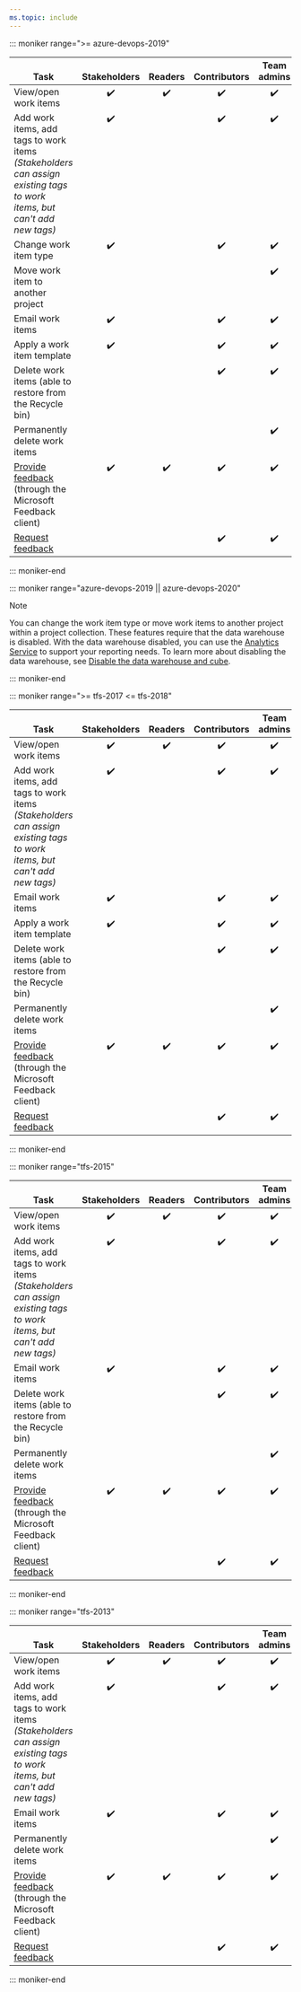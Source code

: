 ```yaml
---
ms.topic: include
---
```



::: moniker range=">= azure-devops-2019"

<table>
<tr valign="bottom">
<th width="41%">Task</th>
<th width="15%">Stakeholders</th>
<th width="12%">Readers</th>
<th width="15%">Contributors</th>
<th width="17%">Team admins</th>
</tr>
<tbody valign="top" align="center">
<tr>
<td align="left">View/open work items</td>
<td>✔️</td>
<td>✔️</td>
<td>✔️</td>
<td>✔️</td>
</tr>
<tr>
<td align="left">Add work items, add tags to work items<br/><em>(Stakeholders can assign existing tags to work items, but can&#39;t add new tags)</em></td>
<td>✔️</td>
<td> </td>
<td>✔️</td>
<td>✔️</td>
</tr>
<tr>
<td align="left">Change work item type</td>
<td>✔️</td>
<td> </td>
<td>✔️</td>
<td>✔️</td>
</tr>
<tr>
<td align="left">Move work item to another project</td>
<td> </td>
<td> </td>
<td> </td>
<td>✔️</td>
</tr>
<tr>
<td align="left">Email work items</td>
<td>✔️</td>
<td> </td>
<td>✔️</td>
<td>✔️</td>
</tr>
<tr>
<td align="left">Apply a work item template</td>
<td>✔️</td>
<td> </td>
<td>✔️</td>
<td>✔️</td>
</tr>
<tr>
<td align="left">Delete work items (able to restore from the Recycle bin)</td>
<td> </td>
<td> </td>
<td>✔️</td>
<td>✔️</td>
</tr>
<tr>
<td align="left">Permanently delete work items</td>
<td> </td>
<td> </td>
<td> </td>
<td>✔️</td>
</tr>
<tr>
<td align="left"><a href="/azure/devops/project/feedback/give-feedback" data-raw-source="[Provide feedback](../../../project/feedback/give-feedback.md)">Provide feedback</a> (through the Microsoft Feedback client)
</td>
<td>✔️</td>
<td>✔️</td>
<td>✔️</td>
<td>✔️</td>
</tr>
<tr>
<td align="left"><a href="/azure/devops/project/feedback/get-feedback" data-raw-source="[Request feedback](../../../project/feedback/get-feedback.md)">Request feedback</a> 
</td>
<td> </td>
<td> </td>
<td>✔️</td>
<td>✔️</td>
</tr>
</tbody>
</table>

::: moniker-end    

::: moniker range="azure-devops-2019 || azure-devops-2020"

> [!NOTE]   
> You can change the work item type or move work items to another project within a project collection. These features require that the data warehouse is disabled. With the data warehouse disabled, you can use the [Analytics Service](../../../report/powerbi/what-is-analytics.md) to support your reporting needs. To learn more about disabling the data warehouse, see [Disable the data warehouse and cube](../../../report/admin/disable-data-warehouse.md).

::: moniker-end    


::: moniker range=">= tfs-2017 <= tfs-2018"

<table>
<tr valign="bottom">
<th width="41%">Task</th>
<th width="15%">Stakeholders</th>
<th width="12%">Readers</th>
<th width="15%">Contributors</th>
<th width="17%">Team admins</th>
</tr>
<tbody valign="top" align="center">
<tr>
<td align="left">View/open work items</td>
<td>✔️</td>
<td>✔️</td>
<td>✔️</td>
<td>✔️</td>
</tr>
<tr>
<td align="left">Add work items, add tags to work items<br/><em>(Stakeholders can assign existing tags to work items, but can&#39;t add new tags)</em></td>
<td>✔️</td>
<td> </td>
<td>✔️</td>
<td>✔️</td>
</tr>
<tr>
<td align="left">Email work items</td>
<td>✔️</td>
<td> </td>
<td>✔️</td>
<td>✔️</td>
</tr>
<tr>
<td align="left">Apply a work item template</td>
<td>✔️</td>
<td> </td>
<td>✔️</td>
<td>✔️</td>
</tr>
<tr>
<td align="left">Delete work items (able to restore from the Recycle bin)</td>
<td> </td>
<td> </td>
<td>✔️</td>
<td>✔️</td>
</tr>
<tr>
<td align="left">Permanently delete work items</td>
<td> </td>
<td> </td>
<td> </td>
<td>✔️</td>
</tr>
<tr>
<td align="left"><a href="/azure/devops/project/feedback/give-feedback" data-raw-source="[Provide feedback](../../../project/feedback/give-feedback.md)">Provide feedback</a> (through the Microsoft Feedback client)
</td>
<td>✔️</td>
<td>✔️</td>
<td>✔️</td>
<td>✔️</td>
</tr>
<tr>
<td align="left"><a href="/azure/devops/project/feedback/get-feedback" data-raw-source="[Request feedback](../../../project/feedback/get-feedback.md)">Request feedback</a> 
</td>
<td> </td>
<td> </td>
<td>✔️</td>
<td>✔️</td>
</tr>
</tbody>
</table>

::: moniker-end    


::: moniker range="tfs-2015"
<table>
<tr valign="bottom">
<th width="41%">Task</th>
<th width="15%">Stakeholders</th>
<th width="12%">Readers</th>
<th width="15%">Contributors</th>
<th width="17%">Team admins</th>
</tr>
<tbody valign="top" align="center">
<tr>
<td align="left">View/open work items</td>
<td>✔️</td>
<td>✔️</td>
<td>✔️</td>
<td>✔️</td>
</tr>
<tr>
<td align="left">Add work items, add tags to work items<br/><em>(Stakeholders can assign existing tags to work items, but can't add new tags)</em></td>
<td>✔️</td>
<td> </td>
<td>✔️</td>
<td>✔️</td>
</tr>
<tr>
<td align="left">Email work items</td>
<td>✔️</td>
<td> </td>
<td>✔️</td>
<td>✔️</td>
</tr>
<tr>
<td align="left">Delete work items (able to restore from the Recycle bin)</td>
<td> </td>
<td> </td>
<td>✔️</td>
<td>✔️</td>
</tr>
<tr>
<td align="left">Permanently delete work items</td>
<td> </td>
<td> </td>
<td> </td>
<td>✔️</td>
</tr>
<tr>
<td align="left"><a href="/azure/devops/project/feedback/give-feedback" data-raw-source="[Provide feedback](../../../project/feedback/give-feedback.md)">Provide feedback</a> (through the Microsoft Feedback client)
</td>
<td>✔️</td>
<td>✔️</td>
<td>✔️</td>
<td>✔️</td>
</tr>
<tr>
<td align="left"><a href="/azure/devops/project/feedback/get-feedback" data-raw-source="[Request feedback](../../../project/feedback/get-feedback.md)">Request feedback</a> 
</td>
<td> </td>
<td> </td>
<td>✔️</td>
<td>✔️</td>
</tr>
</tbody>
</table>

::: moniker-end    


::: moniker range="tfs-2013"
<table>
<tr valign="bottom">
<th width="41%">Task</th>
<th width="15%">Stakeholders</th>
<th width="12%">Readers</th>
<th width="15%">Contributors</th>
<th width="17%">Team admins</th>
</tr>
<tbody valign="top" align="center">
<tr>
<td align="left">View/open work items</td>
<td>✔️</td>
<td>✔️</td>
<td>✔️</td>
<td>✔️</td>
</tr>
<tr>
<td align="left">Add work items, add tags to work items<br/><em>(Stakeholders can assign existing tags to work items, but can't add new tags)</em></td>
<td>✔️</td>
<td> </td>
<td>✔️</td>
<td>✔️</td>
</tr>
<tr>
<td align="left">Email work items</td>
<td>✔️</td>
<td> </td>
<td>✔️</td>
<td>✔️</td>
</tr>
<td align="left">Permanently delete work items</td>
<td> </td>
<td> </td>
<td> </td>
<td>✔️</td>
</tr>
<tr>
<td align="left"><a href="/azure/devops/project/feedback/give-feedback" data-raw-source="[Provide feedback](../../../project/feedback/give-feedback.md)">Provide feedback</a> (through the Microsoft Feedback client)
</td>
<td>✔️</td>
<td>✔️</td>
<td>✔️</td>
<td>✔️</td>
</tr>
<tr>
<td align="left"><a href="/azure/devops/project/feedback/get-feedback" data-raw-source="[Request feedback](../../../project/feedback/get-feedback.md)">Request feedback</a> 
</td>
<td> </td>
<td> </td>
<td>✔️</td>
<td>✔️</td>
</tr>
</tbody>
</table>

::: moniker-end